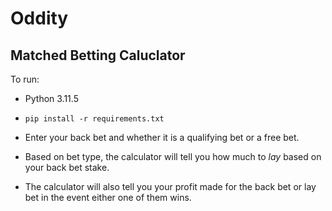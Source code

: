 # Oddity

## Matched Betting Caluclator

To run:
- Python 3.11.5
- `pip install -r requirements.txt`



- Enter your back bet and whether it is a qualifying bet or a free bet.
- Based on bet type, the calculator will tell you how much to *lay* based on your back bet stake.
- The calculator will also tell you your profit made for the back bet or lay bet in the event either one of them wins.
